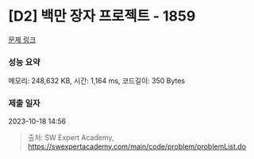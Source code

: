 # [D2] 백만 장자 프로젝트 - 1859 

[문제 링크](https://swexpertacademy.com/main/code/problem/problemDetail.do?contestProbId=AV5LrsUaDxcDFAXc) 

### 성능 요약

메모리: 248,632 KB, 시간: 1,164 ms, 코드길이: 350 Bytes

### 제출 일자

2023-10-18 14:56



> 출처: SW Expert Academy, https://swexpertacademy.com/main/code/problem/problemList.do